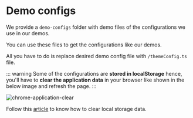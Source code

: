 # Demo configs

We provide a `demo-configs` folder with demo files of the configurations we use in our demos.

You can use these files to get the configurations like our demos.

All you have to do is replace desired demo config file with `/themeConfig.ts` file.

::: warning
Some of the configurations are **stored in localStorage** hence, you'll have to **clear the application data** in your browser like shown in the below image and refresh the page.
:::

![chrome-application-clear](/images/guide/chrome-application-clear.png)

Follow this [article](/articles/how-to-clear-browser-local-storage.md) to know how to clear local storage data.
